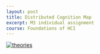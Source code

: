 ```yaml
---
layout: post
title: Distributed Cognition Map
excerpt: M3 individual assignment
course: Foundations of HCI
---
```


[![theories](https://www.dropbox.com/s/pt3atknyz4h016q/distributedcognitionmap.png?raw=1)](https://www.dropbox.com/s/pt3atknyz4h016q/distributedcognitionmap.png?raw=1)

